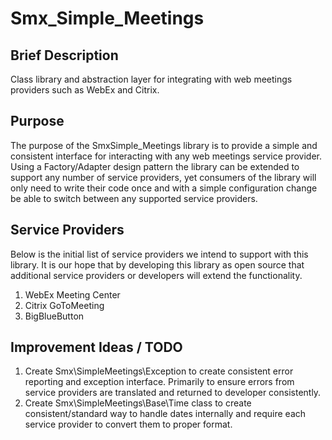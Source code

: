 Smx_Simple_Meetings
===================

## Brief Description ##
Class library and abstraction layer for integrating with web meetings providers such as WebEx and Citrix.

## Purpose ##
The purpose of the SmxSimple_Meetings library is to provide a simple and consistent interface for interacting with any web meetings service provider. Using a Factory/Adapter design pattern the library can be extended to support any number of service providers, yet consumers of the library will only need to write their code once and with a simple configuration change be able to switch between any supported service providers.

## Service Providers ##
Below is the initial list of service providers we intend to support with this library. It is our hope that by developing this library as open source that additional service providers or developers will extend the functionality.

1. WebEx Meeting Center
2. Citrix GoToMeeting
3. BigBlueButton

## Improvement Ideas / TODO ##

1. Create Smx\SimpleMeetings\Exception to create consistent error reporting and exception interface. Primarily to ensure errors from service providers are translated and returned to developer consistently.
2. Create Smx\SimpleMeetings\Base\Time class to create consistent/standard way to handle dates internally and require each service provider to convert them to proper format.
